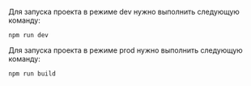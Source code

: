 Для запуска проекта в режиме dev нужно выполнить следующую команду:

```
npm run dev
```

Для запуска проекта в режиме prod нужно выполнить следующую команду:

```
npm run build
```
